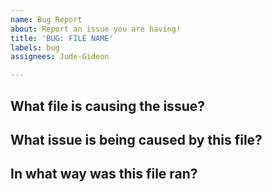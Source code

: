 ```yaml
---
name: Bug Report
about: Report an issue you are having!
title: 'BUG: FILE NAME'
labels: bug
assignees: Jude-Gideon

---
```


## What file is causing the issue?

## What issue is being caused by this file?

## In what way was this file ran?
